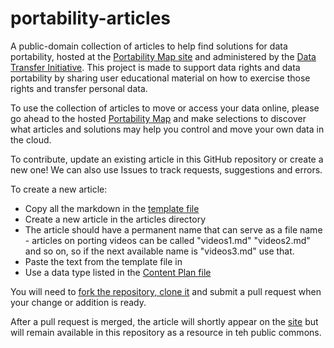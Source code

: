 # portability-articles
A public-domain collection of articles to help find solutions for data portability, hosted at the [Portability Map site](portmap.dtinit.org) and administered by the [Data Transfer Initiative](dtinit.org). This project is made to support data rights and data portability by sharing user educational material on how to exercise those rights and transfer personal data.

To use the collection of articles to move or access your data online, please go ahead to the hosted [Portability Map](portmap.dtinit.org) and make selections to discover what articles and solutions may help you control and move your own data in the cloud.

To contribute, update an existing article in this GitHub repository or create a new one! We can also use Issues to track requests, 
suggestions and errors.

To create a new article:
 * Copy all the markdown in the [template file](template.md)
 * Create a new article in the articles directory
 * The article should have a permanent name that can serve as a file name - articles on porting videos can be called
   "videos1.md" "videos2.md" and so on, so if the next available name is "videos3.md" use that.
 * Paste the text from the template file in
 * Use a data type listed in the [Content Plan file](content-plan.md)

You will need to [fork the repository, clone it](https://docs.github.com/en/pull-requests/collaborating-with-pull-requests/working-with-forks/fork-a-repo) and submit a pull request when your change or addition is ready.

After a pull request is merged, the article will shortly appear on the [site](portmap.dtinit.org) but will remain available in this repository as a resource in teh public commons.